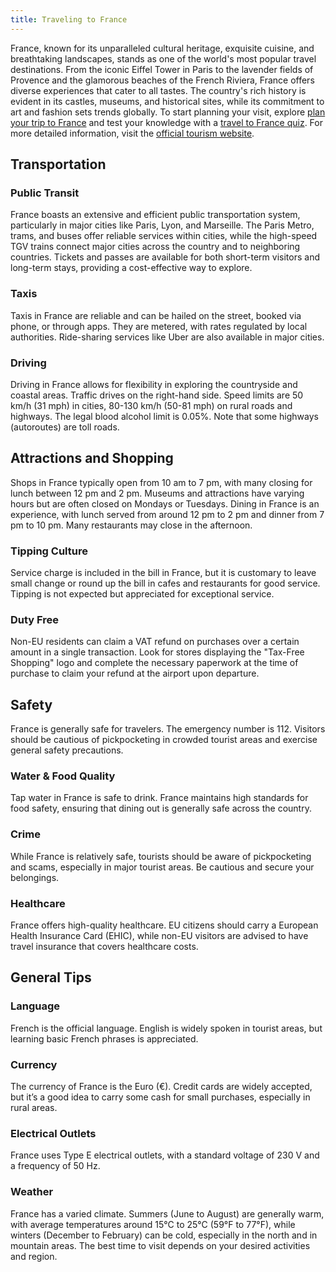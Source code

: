 ```yaml
---
title: Traveling to France
---
```


France, known for its unparalleled cultural heritage, exquisite cuisine, and breathtaking landscapes, stands as one of the world's most popular travel destinations. From the iconic Eiffel Tower in Paris to the lavender fields of Provence and the glamorous beaches of the French Riviera, France offers diverse experiences that cater to all tastes. The country's rich history is evident in its castles, museums, and historical sites, while its commitment to art and fashion sets trends globally. To start planning your visit, explore [plan your trip to France](https://maps.sygictravel.com) and test your knowledge with a [travel to France quiz](https://faabul.com/en/l/FunFactsFrance). For more detailed information, visit the [official tourism website](https://www.france.fr/en).

## Transportation

### Public Transit
France boasts an extensive and efficient public transportation system, particularly in major cities like Paris, Lyon, and Marseille. The Paris Metro, trams, and buses offer reliable services within cities, while the high-speed TGV trains connect major cities across the country and to neighboring countries. Tickets and passes are available for both short-term visitors and long-term stays, providing a cost-effective way to explore.

### Taxis
Taxis in France are reliable and can be hailed on the street, booked via phone, or through apps. They are metered, with rates regulated by local authorities. Ride-sharing services like Uber are also available in major cities.

### Driving
Driving in France allows for flexibility in exploring the countryside and coastal areas. Traffic drives on the right-hand side. Speed limits are 50 km/h (31 mph) in cities, 80-130 km/h (50-81 mph) on rural roads and highways. The legal blood alcohol limit is 0.05%. Note that some highways (autoroutes) are toll roads.

## Attractions and Shopping
Shops in France typically open from 10 am to 7 pm, with many closing for lunch between 12 pm and 2 pm. Museums and attractions have varying hours but are often closed on Mondays or Tuesdays. Dining in France is an experience, with lunch served from around 12 pm to 2 pm and dinner from 7 pm to 10 pm. Many restaurants may close in the afternoon.

### Tipping Culture
Service charge is included in the bill in France, but it is customary to leave small change or round up the bill in cafes and restaurants for good service. Tipping is not expected but appreciated for exceptional service.

### Duty Free
Non-EU residents can claim a VAT refund on purchases over a certain amount in a single transaction. Look for stores displaying the "Tax-Free Shopping" logo and complete the necessary paperwork at the time of purchase to claim your refund at the airport upon departure.

## Safety
France is generally safe for travelers. The emergency number is 112. Visitors should be cautious of pickpocketing in crowded tourist areas and exercise general safety precautions.

### Water & Food Quality
Tap water in France is safe to drink. France maintains high standards for food safety, ensuring that dining out is generally safe across the country.

### Crime
While France is relatively safe, tourists should be aware of pickpocketing and scams, especially in major tourist areas. Be cautious and secure your belongings.

### Healthcare
France offers high-quality healthcare. EU citizens should carry a European Health Insurance Card (EHIC), while non-EU visitors are advised to have travel insurance that covers healthcare costs.

## General Tips

### Language
French is the official language. English is widely spoken in tourist areas, but learning basic French phrases is appreciated.

### Currency
The currency of France is the Euro (€). Credit cards are widely accepted, but it’s a good idea to carry some cash for small purchases, especially in rural areas.

### Electrical Outlets
France uses Type E electrical outlets, with a standard voltage of 230 V and a frequency of 50 Hz.

### Weather
France has a varied climate. Summers (June to August) are generally warm, with average temperatures around 15°C to 25°C (59°F to 77°F), while winters (December to February) can be cold, especially in the north and in mountain areas. The best time to visit depends on your desired activities and region.
